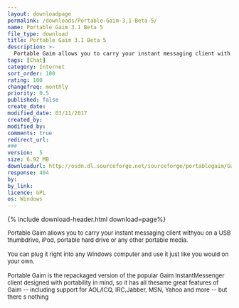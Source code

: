 ```yaml
---
layout: downloadpage
permalink: /downloads/Portable-Gaim-3,1-Beta-5/
name: Portable Gaim 3.1 Beta 5
file_type: download
title: Portable Gaim 3.1 Beta 5
description: >-
  Portable Gaim allows you to carry your instant messaging client with you on a USB thumbdrive, iPod or any portable media
tags: [Chat]
category: Internet
sort_order: 100
rating: 100
changefreq: monthly
priority: 0.5
published: false
create_date: 
modified_date: 03/11/2017
created_by: 
modified_by: 
comments: true
redirect_url: 
### 
version:  5
size: 6.92 MB
downloadurl: http://osdn.dl.sourceforge.net/sourceforge/portablegaim/Gaim_Portable_2.0_B5_en us.paf.exe
response: 404
by: 
by_link: 
licence: GPL 
os: Windows
---
```


{% include download-header.html download=page%}

<p style="fix-download-text !important">
<p><font size="2"><p>Portable Gaim allows you to carry your instant messaging client withyou on a USB thumbdrive, iPod, portable hard drive or any other portable media. <br />
<br />
You can plug it right into any Windows computer and use it just like you would on your own. <br />
<br />
Portable Gaim is the repackaged version of the popular Gaim InstantMessenger client designed with portability in mind, so it has all thesame great features of Gaim -- including support for AOL/ICQ, IRC,Jabber, MSN, Yahoo and more -- but there s nothing</p></p></p>

